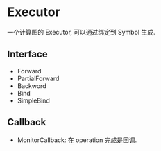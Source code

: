 Executor
====

一个计算图的 Executor, 可以通过绑定到 Symbol 生成.

Interface
-----

+ Forward
+ PartialForward
+ Backword
+ Bind
+ SimpleBind


Callback
----

+ MonitorCallback: 在 operation 完成是回调.